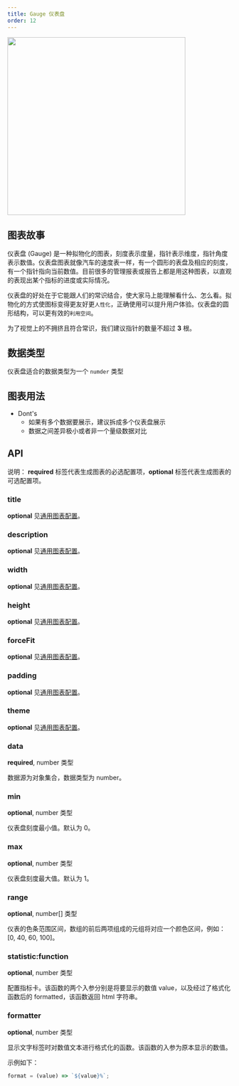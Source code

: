 ```yaml
---
title: Gauge 仪表盘
order: 12
---
```


<img src="https://gw.alipayobjects.com/mdn/rms_d314dd/afts/img/A*Kq3TQ4-I710AAAAAAAAAAABkARQnAQ" width="400">

## 图表故事

仪表盘 (Gauge) 是一种拟物化的图表，刻度表示度量，指针表示维度，指针角度表示数值。仪表盘图表就像汽车的速度表一样，有一个圆形的表盘及相应的刻度，有一个指针指向当前数值。目前很多的管理报表或报告上都是用这种图表，以直观的表现出某个指标的进度或实际情况。

仪表盘的好处在于它能跟人们的常识结合，使大家马上能理解看什么、怎么看。拟物化的方式使图标变得更友好更`人性化`，正确使用可以提升用户体验。仪表盘的圆形结构，可以更有效的`利用空间`。

为了视觉上的不拥挤且符合常识，我们建议指针的数量不超过 **3** 根。

## 数据类型

仪表盘适合的数据类型为一个 `numder` 类型

## 图表用法

- Dont's
  - 如果有多个数据要展示，建议拆成多个仪表盘展示
  - 数据之间差异极小或者非一个量级数据对比

## API

说明： **required** 标签代表生成图表的必选配置项，**optional** 标签代表生成图表的可选配置项。

### title

**optional** 见[通用图表配置](../general-config#title)。

### description

**optional** 见[通用图表配置](../general-config#description)。

### width

**optional** 见[通用图表配置](../general-config#width)。

### height

**optional** 见[通用图表配置](../general-config#height)。

### forceFit

**optional** 见[通用图表配置](../general-config#forceFit)。

### padding

**optional** 见[通用图表配置](../general-config#padding)。

### theme

**optional** 见[通用图表配置](../general-config#theme)。

### data

**required**, number 类型

数据源为对象集合，数据类型为 number。

### min

**optional**, number 类型

仪表盘刻度最小值。默认为 0。

### max

**optional**, number 类型

仪表盘刻度最大值。默认为 1。

### range

**optional**, number[] 类型

仪表的色条范围区间，数组的前后两项组成的元组将对应一个颜色区间，例如：[0, 40, 60, 100]。

### statistic:function

**optional**, number 类型

配置指标卡。该函数的两个入参分别是将要显示的数值 value，以及经过了格式化函数后的 formatted，该函数返回 html 字符串。

### formatter

**optional**, number 类型

显示文字标签时对数值文本进行格式化的函数。该函数的入参为原本显示的数值。

示例如下：

```js
format = (value) => `${value}%`;
```
